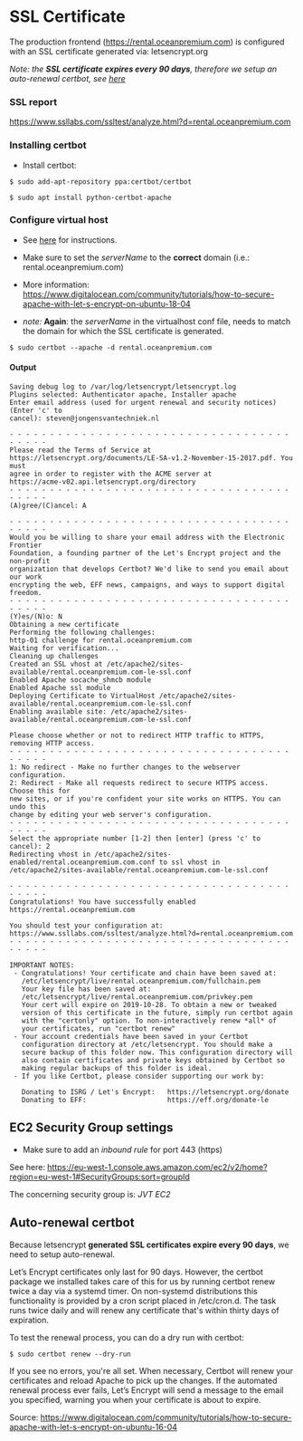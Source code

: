 # SSL Certificate

The production frontend (https://rental.oceanpremium.com) is configured with an SSL certificate generated via: letsencrypt.org

*Note: the **SSL certificate expires every 90 days**, therefore we setup an auto-renewal certbot, see [here](#markdown-header-auto-renewal-certbot)*

### SSL report

https://www.ssllabs.com/ssltest/analyze.html?d=rental.oceanpremium.com


### Installing certbot

- Install certbot:

```
$ sudo add-apt-repository ppa:certbot/certbot
```

```
$ sudo apt install python-certbot-apache
```

### Configure virtual host

- See [here](https://bitbucket.org/jvt/ocean-premium-frontend/wiki/Apache#markdown-header-virtual-host) for instructions.

- Make sure to set the _serverName_ to the **correct** domain (i.e.: rental.oceanpremium.com)

- More information: https://www.digitalocean.com/community/tutorials/how-to-secure-apache-with-let-s-encrypt-on-ubuntu-18-04

* _note:_ **Again**: the _serverName_ in the virtualhost conf file, needs to match the domain for which the SSL certificate is generated.

```
$ sudo certbot --apache -d rental.oceanpremium.com
```

#### Output
```
Saving debug log to /var/log/letsencrypt/letsencrypt.log
Plugins selected: Authenticator apache, Installer apache
Enter email address (used for urgent renewal and security notices) (Enter 'c' to
cancel): steven@jongensvantechniek.nl

- - - - - - - - - - - - - - - - - - - - - - - - - - - - - - - - - - - - - - - -
Please read the Terms of Service at
https://letsencrypt.org/documents/LE-SA-v1.2-November-15-2017.pdf. You must
agree in order to register with the ACME server at
https://acme-v02.api.letsencrypt.org/directory
- - - - - - - - - - - - - - - - - - - - - - - - - - - - - - - - - - - - - - - -
(A)gree/(C)ancel: A

- - - - - - - - - - - - - - - - - - - - - - - - - - - - - - - - - - - - - - - -
Would you be willing to share your email address with the Electronic Frontier
Foundation, a founding partner of the Let's Encrypt project and the non-profit
organization that develops Certbot? We'd like to send you email about our work
encrypting the web, EFF news, campaigns, and ways to support digital freedom.
- - - - - - - - - - - - - - - - - - - - - - - - - - - - - - - - - - - - - - - -
(Y)es/(N)o: N
Obtaining a new certificate
Performing the following challenges:
http-01 challenge for rental.oceanpremium.com
Waiting for verification...
Cleaning up challenges
Created an SSL vhost at /etc/apache2/sites-available/rental.oceanpremium.com-le-ssl.conf
Enabled Apache socache_shmcb module
Enabled Apache ssl module
Deploying Certificate to VirtualHost /etc/apache2/sites-available/rental.oceanpremium.com-le-ssl.conf
Enabling available site: /etc/apache2/sites-available/rental.oceanpremium.com-le-ssl.conf

Please choose whether or not to redirect HTTP traffic to HTTPS, removing HTTP access.
- - - - - - - - - - - - - - - - - - - - - - - - - - - - - - - - - - - - - - - -
1: No redirect - Make no further changes to the webserver configuration.
2: Redirect - Make all requests redirect to secure HTTPS access. Choose this for
new sites, or if you're confident your site works on HTTPS. You can undo this
change by editing your web server's configuration.
- - - - - - - - - - - - - - - - - - - - - - - - - - - - - - - - - - - - - - - -
Select the appropriate number [1-2] then [enter] (press 'c' to cancel): 2
Redirecting vhost in /etc/apache2/sites-enabled/rental.oceanpremium.com.conf to ssl vhost in /etc/apache2/sites-available/rental.oceanpremium.com-le-ssl.conf

- - - - - - - - - - - - - - - - - - - - - - - - - - - - - - - - - - - - - - - -
Congratulations! You have successfully enabled https://rental.oceanpremium.com

You should test your configuration at:
https://www.ssllabs.com/ssltest/analyze.html?d=rental.oceanpremium.com
- - - - - - - - - - - - - - - - - - - - - - - - - - - - - - - - - - - - - - - -

IMPORTANT NOTES:
 - Congratulations! Your certificate and chain have been saved at:
   /etc/letsencrypt/live/rental.oceanpremium.com/fullchain.pem
   Your key file has been saved at:
   /etc/letsencrypt/live/rental.oceanpremium.com/privkey.pem
   Your cert will expire on 2019-10-28. To obtain a new or tweaked
   version of this certificate in the future, simply run certbot again
   with the "certonly" option. To non-interactively renew *all* of
   your certificates, run "certbot renew"
 - Your account credentials have been saved in your Certbot
   configuration directory at /etc/letsencrypt. You should make a
   secure backup of this folder now. This configuration directory will
   also contain certificates and private keys obtained by Certbot so
   making regular backups of this folder is ideal.
 - If you like Certbot, please consider supporting our work by:

   Donating to ISRG / Let's Encrypt:   https://letsencrypt.org/donate
   Donating to EFF:                    https://eff.org/donate-le
```

## EC2 Security Group settings 

- Make sure to add an _inbound rule_ for port 443 (https)

See here: https://eu-west-1.console.aws.amazon.com/ec2/v2/home?region=eu-west-1#SecurityGroups:sort=groupId

The concerning security group is: _JVT EC2_

## Auto-renewal certbot

Because letsencrypt **generated SSL certificates expire every 90 days**, we need to setup auto-renewal.

Let’s Encrypt certificates only last for 90 days. However, the certbot package we installed takes care of this for us by running certbot renew twice a day via a systemd timer. On non-systemd distributions this functionality is provided by a cron script placed in /etc/cron.d. The task runs twice daily and will renew any certificate that's within thirty days of expiration.

To test the renewal process, you can do a dry run with certbot:

```
$ sudo certbot renew --dry-run
```

If you see no errors, you're all set. When necessary, Certbot will renew your certificates and reload Apache to pick up the changes. If the automated renewal process ever fails, Let’s Encrypt will send a message to the email you specified, warning you when your certificate is about to expire.

Source: https://www.digitalocean.com/community/tutorials/how-to-secure-apache-with-let-s-encrypt-on-ubuntu-16-04